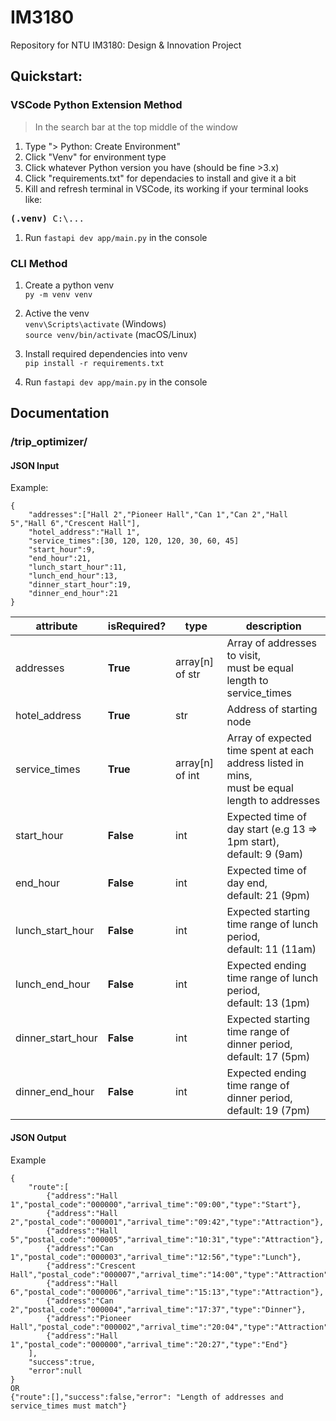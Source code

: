 # IM3180
Repository for NTU IM3180: Design &amp; Innovation Project

## Quickstart:

### VSCode Python Extension Method
> In the search bar at the top middle of the window
1. Type "\> Python: Create Environment"
1. Click "Venv" for environment type
1. Click whatever Python version you have (should be fine >3.x)
1. Click "requirements.txt" for dependacies to install and give it a bit
1. Kill and refresh terminal in VSCode, its working if your terminal looks like:
<pre><b>(.venv)</b> C:\...</pre>
1. Run ```fastapi dev app/main.py``` in the console

### CLI Method
1. Create a python venv  
```py -m venv venv```

1. Active the venv  
```venv\Scripts\activate``` (Windows)  
```source venv/bin/activate``` (macOS/Linux)

1. Install required dependencies into venv  
```pip install -r requirements.txt```

1. Run ```fastapi dev app/main.py``` in the console


## Documentation

### /trip_optimizer/
#### JSON Input
Example:
```
{
    "addresses":["Hall 2","Pioneer Hall","Can 1","Can 2","Hall 5","Hall 6","Crescent Hall"], 
    "hotel_address":"Hall 1", 
    "service_times":[30, 120, 120, 120, 30, 60, 45]
    "start_hour":9,
    "end_hour":21,
    "lunch_start_hour":11,
    "lunch_end_hour":13,
    "dinner_start_hour":19,
    "dinner_end_hour":21
}
```
| attribute         | isRequired? | type            | description                                                                                        |
|-------------------|-------------|-----------------|----------------------------------------------------------------------------------------------------|
| addresses         | **True**    | array[n] of str | Array of addresses to visit, <br>must be equal length to service_times                             |
| hotel_address     | **True**    | str             | Address of starting node                                                                           |
| service_times     | **True**    | array[n] of int | Array of expected time spent at each address listed in mins, <br>must be equal length to addresses |
| start_hour        | **False**   | int             | Expected time of day start (e.g 13 => 1pm start), <br>default: 9 (9am)                             |
| end_hour          | **False**   | int             | Expected time of day end, <br>default: 21 (9pm)                                                    |
| lunch_start_hour  | **False**   | int             | Expected starting time range of lunch period, <br>default: 11 (11am)                               |
| lunch_end_hour    | **False**   | int             | Expected ending time range of lunch period, <br>default: 13 (1pm)                                  |
| dinner_start_hour | **False**   | int             | Expected starting time range of dinner period, <br>default: 17 (5pm)                               |
| dinner_end_hour   | **False**   | int             | Expected ending time range of dinner period, default: 19 (7pm)                                     |


#### JSON Output
Example
```
{   
    "route":[
        {"address":"Hall 1","postal_code":"000000","arrival_time":"09:00","type":"Start"},
        {"address":"Hall 2","postal_code":"000001","arrival_time":"09:42","type":"Attraction"},
        {"address":"Hall 5","postal_code":"000005","arrival_time":"10:31","type":"Attraction"},
        {"address":"Can 1","postal_code":"000003","arrival_time":"12:56","type":"Lunch"},
        {"address":"Crescent Hall","postal_code":"000007","arrival_time":"14:00","type":"Attraction"},
        {"address":"Hall 6","postal_code":"000006","arrival_time":"15:13","type":"Attraction"},
        {"address":"Can 2","postal_code":"000004","arrival_time":"17:37","type":"Dinner"},
        {"address":"Pioneer Hall","postal_code":"000002","arrival_time":"20:04","type":"Attraction"},
        {"address":"Hall 1","postal_code":"000000","arrival_time":"20:27","type":"End"}
    ],
    "success":true,
    "error":null
} 
OR
{"route":[],"success":false,"error": "Length of addresses and service_times must match"}
```
